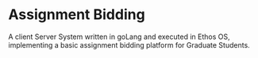 # Assignment Bidding

A client Server System written in goLang and executed in Ethos OS, implementing a basic assignment bidding platform for Graduate Students. 
